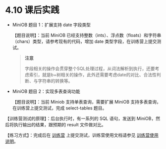 # 4.10 课后实践

- MiniOB 题目 1：扩展支持 date 字段类型

    【题目说明】：当前 MiniOB 已经支持整数（ints）、浮点数（floats）和字符串（chars）类型，请参考现有的代码，增加 date 类型字段，在训练营上提交测试。

    > **注意**
    >
    > 字段相关的操作会贯穿整个SQL处理过程，从词法解析到执行，还要考虑索引，就是b+树相关的操作，此外还需要考虑date的对比、合法性判断、与字符串的转换等。

- MiniOB 题目 2：实现多表查询功能

    【题目说明】：当前 Miniob 支持单表查询，需要扩展 MiniOB 支持多表查询，在训练营上提交测试，完成 select-tables 题目。

【训练营测试的原理】：后台执行时，有一系列的 SQL 语句，发送到 MiniOB，然后将执行输出的结果，跟预期的 result 文件做对比。

【练习方式】：完成后在 [训练营](https://open.oceanbase.com/train?questionId=200001) 上提交测试，训练营使用文档请参见 [训练营使用说明](https://ask.oceanbase.com/t/topic/35600372)。
